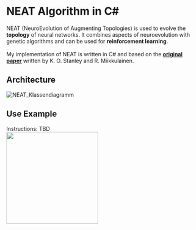 # NEAT Algorithm in C#
NEAT (NeuroEvolution of Augmenting Topologies) is used to evolve the **topology** of neural networks. It combines aspects of neuroevolution with genetic algorithms and can be used for **reinforcement learning**.\
\
My implementation of NEAT is written in C# and based on the **[original paper](https://nn.cs.utexas.edu/downloads/papers/stanley.ec02.pdf)** written by K. O. Stanley and R. Miikkulainen.

## Architecture
![NEAT_Klassendiagramm](https://user-images.githubusercontent.com/96650515/190096763-9927120e-7df5-4c39-af18-be2798c04362.png)

## Use Example
Instructions: TBD\
<img src="https://user-images.githubusercontent.com/96650515/190096870-d21bd459-6a99-4d5a-96cd-ad14541b2df4.png" width="240">
